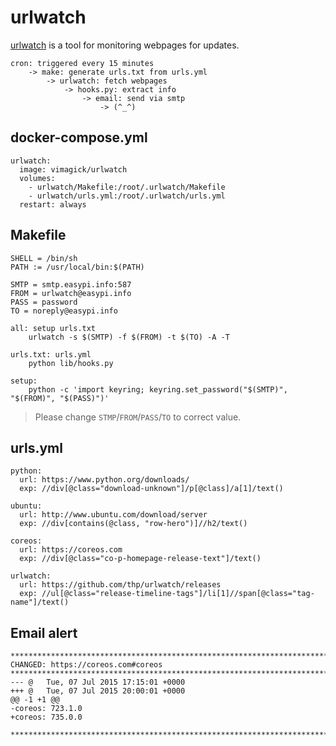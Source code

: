 urlwatch
========

[urlwatch][1] is a tool for monitoring webpages for updates.

```
cron: triggered every 15 minutes
    -> make: generate urls.txt from urls.yml
        -> urlwatch: fetch webpages
            -> hooks.py: extract info
                -> email: send via smtp
                    -> (^_^)
```

## docker-compose.yml

```
urlwatch:
  image: vimagick/urlwatch
  volumes:
    - urlwatch/Makefile:/root/.urlwatch/Makefile
    - urlwatch/urls.yml:/root/.urlwatch/urls.yml
  restart: always
```

## Makefile

```
SHELL = /bin/sh
PATH := /usr/local/bin:$(PATH)

SMTP = smtp.easypi.info:587
FROM = urlwatch@easypi.info
PASS = password
TO = noreply@easypi.info

all: setup urls.txt
	urlwatch -s $(SMTP) -f $(FROM) -t $(TO) -A -T

urls.txt: urls.yml
	python lib/hooks.py

setup:
	python -c 'import keyring; keyring.set_password("$(SMTP)", "$(FROM)", "$(PASS)")'
```

> Please change `STMP`/`FROM`/`PASS`/`TO` to correct value.

## urls.yml

```
python:
  url: https://www.python.org/downloads/
  exp: //div[@class="download-unknown"]/p[@class]/a[1]/text()

ubuntu:
  url: http://www.ubuntu.com/download/server
  exp: //div[contains(@class, "row-hero")]//h2/text()

coreos:
  url: https://coreos.com
  exp: //div[@class="co-p-homepage-release-text"]/text()

urlwatch:
  url: https://github.com/thp/urlwatch/releases
  exp: //ul[@class="release-timeline-tags"]/li[1]//span[@class="tag-name"]/text()
```

## Email alert

```
***************************************************************************
CHANGED: https://coreos.com#coreos
***************************************************************************
--- @   Tue, 07 Jul 2015 17:15:01 +0000
+++ @   Tue, 07 Jul 2015 20:00:01 +0000
@@ -1 +1 @@
-coreos: 723.1.0
+coreos: 735.0.0

***************************************************************************
```

[1]: thp.io/2008/urlwatch/
